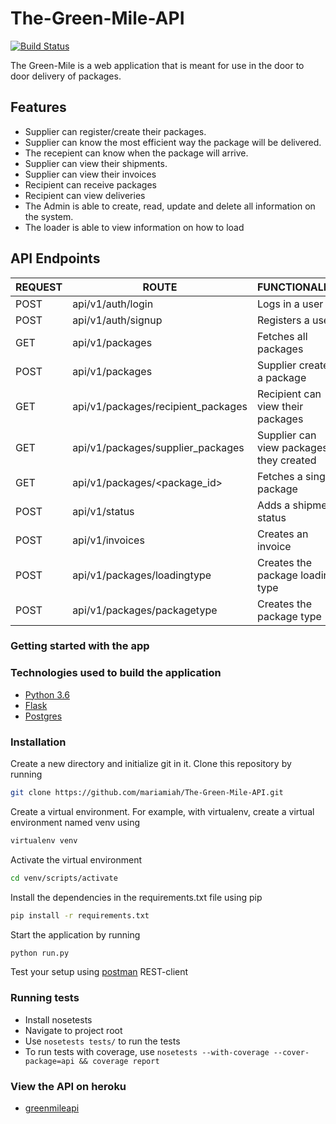 # The-Green-Mile-API
[![Build Status](https://travis-ci.org/mariamiah/The-Green-Mile-API.svg?branch=develop)](https://travis-ci.org/mariamiah/The-Green-Mile-API)

The Green-Mile is a web application that is meant for use in the door to door delivery of packages.

## Features
- Supplier can register/create their packages.
- Supplier can know the most efficient way the package will be delivered.
- The recepient can know when the package will arrive.
- Supplier can view their shipments.
- Supplier can view their invoices
- Recipient can receive packages
- Recipient can view deliveries
- The Admin is able to create, read, update and delete all information on the system.
- The loader is able to view information on how to load

## API Endpoints

| REQUEST | ROUTE                           | FUNCTIONALITY                 |
| ------- | ------------------------------- | ----------------------------- |
| POST    | api/v1/auth/login               | Logs in a user                |
| POST    | api/v1/auth/signup              | Registers a user              |
| GET     | api/v1/packages                 | Fetches all packages          |
| POST    | api/v1/packages                 | Supplier creates a package    |
| GET     | api/v1/packages/recipient_packages                    | Recipient can view their packages     |
| GET     | api/v1/packages/supplier_packages                     | Supplier can view packages they created |
| GET     | api/v1/packages/&lt;package_id>      | Fetches a single package |
| POST    | api/v1/status                   | Adds a shipment status        |
| POST    | api/v1/invoices                 | Creates an invoice            |
| POST    | api/v1/packages/loadingtype     | Creates the package loading type |
| POST    | api/v1/packages/packagetype     | Creates the package type      |



### Getting started with the app

### Technologies used to build the application

-   [Python 3.6](https://docs.python.org/3/)
-   [Flask](http://flask.pocoo.org/)
-   [Postgres](http://postgresql.org/)

### Installation

Create a new directory and initialize git in it. Clone this repository by running

```sh
git clone https://github.com/mariamiah/The-Green-Mile-API.git
```

Create a virtual environment. For example, with virtualenv, create a virtual environment named venv using

```sh
virtualenv venv
```

Activate the virtual environment

```sh
cd venv/scripts/activate
```

Install the dependencies in the requirements.txt file using pip

```sh
pip install -r requirements.txt
```

Start the application by running

```sh
python run.py
```

Test your setup using [postman](www.getpostman.com) REST-client

### Running tests

-   Install nosetests
-   Navigate to project root
-   Use `nosetests tests/` to run the tests
-   To run tests with coverage, use `nosetests --with-coverage --cover-package=api && coverage report`

### View the API on heroku
- [greenmileapi](https://greenmileapi.herokuapp.com)


